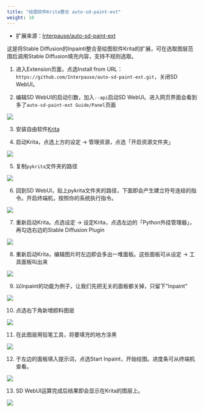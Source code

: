 ```yaml
---
title: "绘图软件Krita整合 auto-sd-paint-ext"
weight: 10
---
```


- 扩展来源：[Interpause/auto-sd-paint-ext](https://github.com/Interpause/auto-sd-paint-ext)

这是将Stable Diffusion的Inpainti整合至绘图软件Krita的扩展，可在选取图层范围后调用Stable Diffusion填充内容，支持不规则选取。

1. 进入Extension页面，点选Install from URL：`https://github.com/Interpause/auto-sd-paint-ext.git`，关闭SD WebUI。

2. 编辑SD WebUI的启动引数，加入`--api`启动SD WebUI。进入网页界面会看到多了`auto-sd-paint-ext Guide/Panel`页面

![](../../../images/Screenshot_20230330_155902.webp)

3. 安装自由软件[Krita](https://krita.org/)

4. 启动Krita，点选上方的设定 → 管理资源，点选「开启资源文件夹」

![](../../../images/Screenshot_20230330_155918.webp)

5. 复制`pykrita`文件夹的路径

![](../../../images/Screenshot_20230330_160000.webp)

6. 回到SD WebUI，贴上pykrita文件夹的路径，下面即会产生建立符号连结的指令。开启终端机，按照你的系统执行指令。

![](../../../images/Screenshot_20230330_160110.webp)

7. 重新启动Krita。点选设定 → 设定Krita，点选左边的「Python外挂管理器」，再勾选右边的Stable Diffusion Plugin

![](../../../images/Screenshot_20230330_160327.webp)

8. 重新启动Krita，编辑图片时左边即会多出一堆面板。这些面板可从设定 → 工具面板叫出来

![](../../../images/Screenshot_20230330_160657.webp)

9. 以Inpaint的功能为例子，让我们先把无关的面板都关掉，只留下"Inpaint"

![](../../../images/Screenshot_20230330_164146.webp)

10. 点选右下角新增颜料图层

![](../../../images/Screenshot_20230330_164250.webp)

11. 在此图层用铅笔工具，将要填充的地方涂黑

![](../../../images/Screenshot_20230330_164338.webp)

12. 于左边的面板填入提示词，点选Start Inpaint，开始绘图。进度条可从终端机查看。

![](../../../images/Screenshot_20230330_164558.webp)

13. SD WebUI运算完成后结果即会显示在Krita的图层上。

![](../../../images/Screenshot_20230330_164849.webp)
